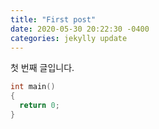 ```yaml
---
title: "First post"
date: 2020-05-30 20:22:30 -0400
categories: jekylly update
---
```


첫 번째 글입니다.

```cpp
int main()
{
  return 0;
}
```

